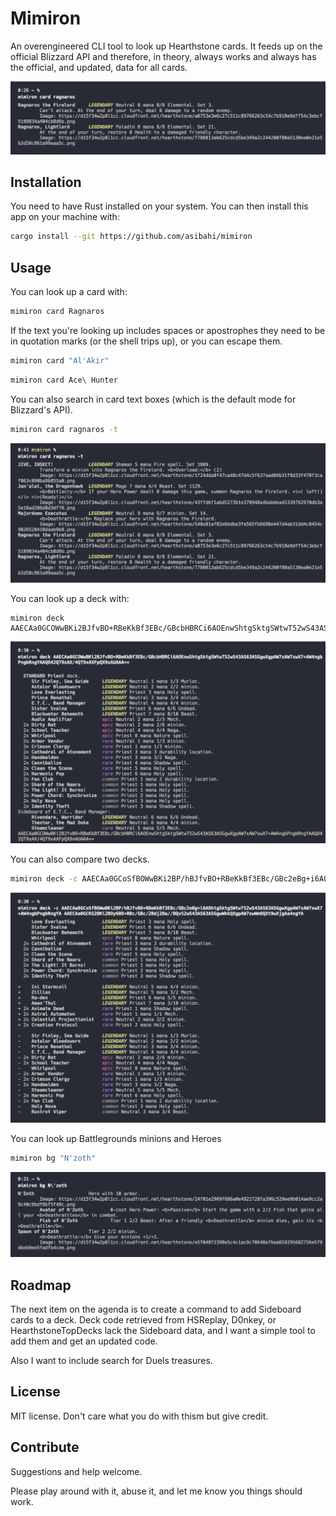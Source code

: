 # Mimiron

An overengineered CLI tool to look up Hearthstone cards. It feeds up on the official Blizzard API and therefore, in theory, always works and always has the official, and updated, data for all cards.

![An example of card lookup. Development screenshot](README/cardlookup.png)

## Installation

You need to have Rust installed on your system. You can then install this app on your machine with:

```sh
cargo install --git https://github.com/asibahi/mimiron
```

## Usage

You can look up a card with:

```sh
mimiron card Ragnaros
```

If the text you're looking up includes spaces or apostrophes they need to be in quotation marks (or the shell trips up), or you can escape them.

```sh
mimiron card "Al'Akir"
```

```sh
mimiron card Ace\ Hunter
```

You can also search in card text boxes (which is the default mode for Blizzard's API).

```sh
mimiron card ragnaros -t
```

![Card text box search](README/cardtextlookup.png)

You can look up a deck with:

```
mimiron deck AAECAa0GCOWwBKi2BJfvBO+RBeKkBf3EBc/GBcbHBRCi6AOEnwShtgSktgSWtwT52wS43AS63ASGgwXgpAW7xAW7xwX7+AW4ngbPngbRngYAAQO42QT9xAX/4QT9xAXFpQX9xAUAAA==

```

![Deck look up in terminal](README/decklookup.png)

You can also compare two decks.

```sh
mimiron deck -c AAECAa0GCoSfBOWwBKi2BP/hBJfvBO+RBeKkBf3EBc/GBc2eBg+i6AOhtgSktgSWtwT52wS43AS63ASGgwXgpAW7xAW7xwX7+AW4ngbPngbRngYA AAECAa0GCKG2BKi2BOy6BO+RBc/GBc/2Bdj2Ba//BQv52wS43AS63ASGgwWkkQXgpAW7xwWm8QXt9wXjgAa4ngYA
```

![Deck comparison in terminal](README/deckcompare.png)

You can look up Battlegrounds minions and Heroes

```sh
mimiron bg "N'zoth"
```

![Battleground lookup](README/bglookup.png)

## Roadmap

The next item on the agenda is to create a command to add Sideboard cards to a deck. Deck code retrieved from HSReplay, D0nkey, or HearthstoneTopDecks lack the Sideboard data, and I want a simple tool to add them and get an updated code.

Also I want to include search for Duels treasures.

## License

MIT license. Don't care what you do with thism but give credit.

## Contribute

Suggestions and help welcome.

Please play around with it, abuse it, and let me know you things should work.